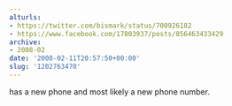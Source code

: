```yaml
---
alturls:
- https://twitter.com/bismark/status/700926182
- https://www.facebook.com/17803937/posts/856463433429
archive:
- 2008-02
date: '2008-02-11T20:57:50+00:00'
slug: '1202763470'
---
```


has a new phone and most likely a new phone number.

